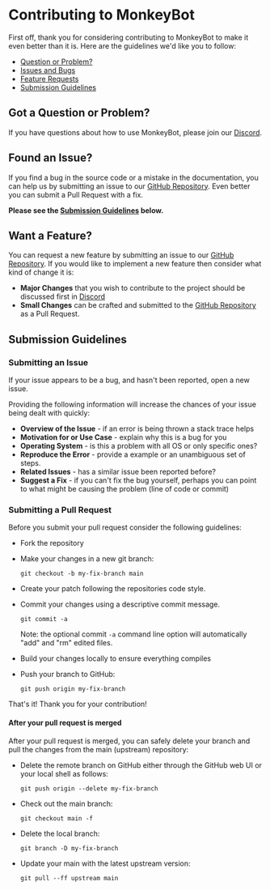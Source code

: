 # Contributing to MonkeyBot

First off, thank you for considering contributing to MonkeyBot to make it even better than it is. Here are the guidelines we'd like you to follow:

 - [Question or Problem?](#question)
 - [Issues and Bugs](#issue)
 - [Feature Requests](#feature)
 - [Submission Guidelines](#submit)

## <a name="question"></a> Got a Question or Problem?

If you have questions about how to use MonkeyBot, please join our [Discord](https://discord.gg/u43XvME).

## <a name="issue"></a> Found an Issue?

If you find a bug in the source code or a mistake in the documentation, you can help us by
submitting an issue to our [GitHub Repository](https://github.com/MarkusKgit/MonkeyBot). Even better you can submit a Pull Request
with a fix.

**Please see the [Submission Guidelines](#submit) below.**

## <a name="feature"></a> Want a Feature?

You can request a new feature by submitting an issue to our [GitHub Repository](https://github.com/MarkusKgit/MonkeyBot).  If you
would like to implement a new feature then consider what kind of change it is:

* **Major Changes** that you wish to contribute to the project should be discussed first in [Discord](https://discord.gg/u43XvME)
* **Small Changes** can be crafted and submitted to the [GitHub Repository](https://github.com/MarkusKgit/MonkeyBot) as a Pull
  Request.

## <a name="submit"></a> Submission Guidelines

### Submitting an Issue

If your issue appears to be a bug, and hasn't been reported, open a new issue.

Providing the following information will increase the chances of your issue being dealt with
quickly:

* **Overview of the Issue** - if an error is being thrown a stack trace helps
* **Motivation for or Use Case** - explain why this is a bug for you
* **Operating System** - is this a problem with all OS or only specific ones?
* **Reproduce the Error** - provide a example or an unambiguous set of steps.
* **Related Issues** - has a similar issue been reported before?
* **Suggest a Fix** - if you can't fix the bug yourself, perhaps you can point to what might be
  causing the problem (line of code or commit)

### Submitting a Pull Request
Before you submit your pull request consider the following guidelines:

* Fork the repository
* Make your changes in a new git branch:

    ```shell
    git checkout -b my-fix-branch main
    ```

* Create your patch following the repositories code style.
* Commit your changes using a descriptive commit message.

    ```shell
    git commit -a
    ```
  Note: the optional commit `-a` command line option will automatically "add" and "rm" edited files.

* Build your changes locally to ensure everything compiles

* Push your branch to GitHub:

    ```shell
    git push origin my-fix-branch
    ```

That's it! Thank you for your contribution!

#### After your pull request is merged

After your pull request is merged, you can safely delete your branch and pull the changes
from the main (upstream) repository:

* Delete the remote branch on GitHub either through the GitHub web UI or your local shell as follows:

    ```shell
    git push origin --delete my-fix-branch
    ```

* Check out the main branch:

    ```shell
    git checkout main -f
    ```

* Delete the local branch:

    ```shell
    git branch -D my-fix-branch
    ```

* Update your main with the latest upstream version:

    ```shell
    git pull --ff upstream main
    ```

